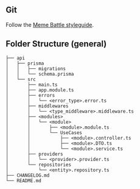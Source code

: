 ## Git

Follow the [Meme Battle styleguide](https://github.com/Meme-Battle/styleguide/blob/main/git.md).

## Folder Structure (general) ##
``` 
├── api
│   ├── prisma
│   │   ├── migrations
│   │   └── schema.prisma
│   └── src
│       ├── main.ts
│       ├── app.module.ts
│       ├── errors
│       │   └── <error_type>.error.ts
│       ├── middlewares
│       │   └── <type_middleware>.middleware.ts
│       ├── <modules>
│       │   └── <module>
│       │       ├── <module>.module.ts
│       │       └── UseCases
│       │           ├── <module>.controller.ts
│       │           ├── <module>.DTO.ts
│       │           └── <module>.service.ts
│       ├── providers
│       │   └── <provider>.provider.ts
│       └── repositories
│           └── <entity>.repository.ts
├── CHANGELOG.md
└── README.md
```